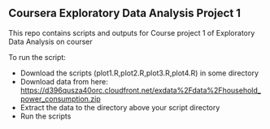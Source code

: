 ## Coursera Exploratory Data Analysis Project 1

This repo contains scripts and outputs for Course project 1 of Exploratory Data Analysis on courser

To run the script:

* Download the scripts (plot1.R,plot2.R,plot3.R,plot4.R) in some directory
* Download data from here:
https://d396qusza40orc.cloudfront.net/exdata%2Fdata%2Fhousehold_power_consumption.zip
* Extract the data to the directory above your script directory
* Run the scripts
